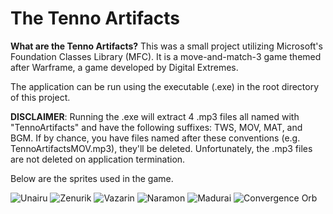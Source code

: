 # The Tenno Artifacts

**What are the Tenno Artifacts?**
This was a small project utilizing Microsoft's Foundation Classes Library (MFC). It is a move-and-match-3 game themed after Warframe, a game developed by Digital Extremes.

The application can be run using the executable (.exe) in the root directory of this project.

**DISCLAIMER**: Running the .exe will extract 4 .mp3 files all named with "TennoArtifacts" and have the following suffixes: TWS, MOV, MAT, and BGM. If by chance, you have files named after these conventions (e.g. TennoArtifactsMOV.mp3), they'll be deleted. Unfortunately, the .mp3 files are not deleted on application termination.

Below are the sprites used in the game. 

![Unairu](https://lh3.googleusercontent.com/S5QMwPi8ABCPJz4RKfaYGZ_03p_N0uuAWncmNj3nlJWdVeY-RJZvbVpA1bh9PMtmx4WsQTKrwNx6QPbXRjo-bUrSjmvnbViFSE1N8wKuMp-NhsNB6OS0Ta0byuPOY05RMtPJy8WjpvJxlT2w0S_H03v6lxuYodwMoi8LvCYZRnYLTIy5IwAUHrlY8EmN-wDAJFRhSkKO2LtMVWTpsXJlu0wMQMcjg0UTY89wejjpm5mjpuvYLvKuaULnAd5EpG-btsGSErmzLV1LyCLJwAhY-z793jqtktGTR1hShtU1y1ht8r97q8h4nLZxtE2ZBY3RcEascxq-2ACvkkDtcFPH-qRMfGQzkwtp5wx_h89ZI8BejtrcfVLRCFSjZRKE5iuGzSWh__syoM9R6nf3Z_kq8x5ZtljCD49zEgpnYK4tBbw7aBQOULY9Od6dgFmekrAUfi-1cMsBc1o8RPihKBjQh_CzlXEIyM_V5BJZNpLacW62UgbOej90nuU2iVZn7C-_wIZpYa8tOCdVbNpCXMDzH31XZ7mFtPG_IFe5GTYgw9BBlO1qAM65aPzx_Y9-L7hTAe9zHovDEpYPZlcpe3fvxA3lKrVBemtARPKu7VVj7QSW2GnNnBDi1pCN56bmGfQ2cYWDiTmyiINQ5N06lrLpTxOqAQYUUxatHhu2uobx6kkv9pXj1tjYoQ=s200-no) 
![Zenurik](https://lh3.googleusercontent.com/_kDTIoqPJFveemHKDTc5-08sAgD8lJ6kY9tZ-whoPrePjO3WyeB7ToKc1yE0XCooVUp1dFTbJ1jdGGolHmqMNwIGJ4FvtpwlgV98uE-_-jqfs3FrsG7wVjTfQ9DyVRGt-lTzMpHyqyaWcNjj4Fk1uw75WCef0_6tsVoVe80968Rg4WgG_5xXBmXF1JRCcNLvhq2CbbDlUCcvq8d_jdyUhFoGC9N4FcXmJz9BsntGO9Mv8RaMvdq2y1yEHeMYCLQFlf7K_3xtLL-eOH4HKoy783l2NEPpgz1Gi7HDPLEiGkSvUctdJyryfOxI0iHk5NQMgqdRXTuUlkT6s7lOYa4LMXXrOSGKqc6yzGRGN0ATTNeLYZgxyK9tRqtyVj_GLb1nJKFzfhR47hYgIyhRoXFD0BpmgL_46r9iQP4jKE0zGUxj9XDiJhZI5HdupCUznYaKKAQDewTxPMUOGTkere9Whq1xPsDqFmSGokSpUymeHfOxz5caX0gV5C3SmsO-EEFfnSjWRtXn_LP8rPTF0qB9r2sJsSjDFbWcPnD_H_WTr0Z2CwoDBT81mOaW8x27AXz3-468VWLev7cNBwZvV6t-8RCdw3uRYpuS6FIroBabu7dTYZNe3RTSIya7H_H0hKkG9QnIdHtlNsSoxbTG5vlqa3D8Oy7U4hpEtXIG_INC60pM7IuLNJEKFA=s200-no)
![Vazarin](https://lh3.googleusercontent.com/zU8qXG-_jYikuhxlHQ-1nNwtaDBVlvZVKoQVMDuJdk3B3zbECerOE-MvbC87QsObFOcNkccWh_CHWN_tWKK-lhoWJOuqaclhg7uSlNzm9fsJ3M0oHvINOc6X81R7-ABmud3Bo9nSa6ElEDwemXb13_9qqvOGlePu3KhIhUQ3SxvwanmOEIbPon0EjZVD79quGBGcSy12vIwps45aWZT4F6eWQobq4xLpEjqUIp1VWuTMSxv1hQd59QZEQDzi21Trva6-J_BveBJ-M2fcjAni5OUi-gY6hbJ1rHbd1F2tWLNaVmuN7jMyygXZy85fLbgls-ytiuqXb2T3BpXzGBJpimhZHKpeLvKYS6nK3Vq2ss-zQyR-GpofLJ4ts3Uuv_T6CDWMfY2a3IhPA3chnxyjEBynhr5dAjDtGZSWEDZwoMuqPrL6E7RjolAZzw7UB_cZ3UjQ6nQMW6qiyOXnP8LsDJpOmimTld4RBMxTlmyzVCiwc2GKPZRfqF1wwxmsmz-TO4ab2FhsevFXBxTv4nIwwF0ormCgSQVzDlksqkx5yU6xpUHDBoead2jWrfG3pwFbHvH3vx3H0eti1FidKVskUY3QgLOJ1JlRPWnaXXZpaG2VDXWWQBQXw7kZrQU0iggRRtJgNfwATdFcBBUdGLTtkSv1tQfHHiyIAHikLmJH3PYqSKzXglIYoA=s200-no)
![Naramon](https://lh3.googleusercontent.com/OFnDVz7OMVRL2heUIJadgOmxZKavJsXxYV9wCqwiWobz3XtCSgWuDwa6t5KJt2ARmWqNrQK7LF-XhN19ZJ8lDOx1DRNPlLcT9vGJH0LPGgxqqRkz1mfiP2gCUmVqDqk15-_iIRaE2j1fXJyJ7q3SVxk82zKID3wNSoZCJTYUnOf6lvCD7CctyXg-umV89Omzo9AZl3WiqJnB_rh2z9oKWW7LSAuCzI7DkdvNrFGopBVrZZTuhoYCqgS8lT3abzne32I7qEXS-ijNbJVuOZMe4RpZZetNCtQTNIcnFeX2e5oGdXnTde9zYUYHAKipSqPluDm0eTIxe1s3iGt7N7AuO0HOBfTW5SR_wPv4TheTNnR5FewHsyUUDOZfHMZJVIxykbZqQ8bMe_XqsRPa3eyG5VVW_0I5YwV7Td_LvQCwZ6uLnmoVHRHjIlfo0GZRFIDbqkUgjBE1GRDJKndjnstTC8weJmtggSDid26G19T8z1Ubm5eyLWASz_WMsfX1H_wvva6MGAWmiliInUEAbd3EkdDKvFDCRdLypEUdTB2n9PoSmf2PMXxtH8qfDlhvCoMn4pUWNhf9tpGXzFxvbAaDSejqdlCuRnYI2yJ-vmHQTFBmQgt1AglNtYprKpjJxOBtFf0KxOZy_H7TdYhVFUOH2F5S391zXmg2Cb0_hL2Ql0EW-obMYSxgsA=s200-no)
![Madurai](https://lh3.googleusercontent.com/veN3rWDIPB8uGj3qB4AbXKSndHVYz89aaxVOoCDw-bPlJBTfAsboWS_qV_oYW54IylZOQLkf3A9tPdr288FEW82BUeelW0ua1hLhw-uszpn-nyeJxSx0vcg37eFTmsmUsG97BmuAN11lV2yEaQqR5ww5cViIm2lpwQQ2uYGxh8amC4kyognqUvfh4t7wocv9NwhlJ1mAV9HO_kabF2-vTAgGjcJOK29KhobYigvG2LAeaZIOJRrPcJNUHhAVO9aNKy1k_eL8mz-yez02HVgxJ1dV9-1KiTxsalJC9RW5OEVtETgRBjquWD0RQ2_qbqee9EAmTg4fNtDKQbjmCzy9aM-jCYj5fmK4vY4fibJQqj4UpFDaKhD7yJW5JMr6lOjTjghAn6Mg1GDq4zoIOx8E-uwUdR5b2_loot-EWdeErJfavKJQv_4tySvZ-Q79d_1eEndHhOWh5JiwPYMr5Hh9uoti7lH2Y-XjtJN-yDHpgpA1gzqwwCO6oisamyDNfqfWU_yN6BzFo1KuHV0_p_Iy7pAF-Wn6Wz99hSaruxpQMOmezHpEVYm4_t6_dP0bPGiioxwA97DOSl9OS9jAys0RJWnVtiPZAw7_4sSmNK0k6fBA2Ys0b7VcaHhFiMYu5q1QjQgZ8HYDmvg7A-XUCGgMQMPaIhDfkzJkji71aaWpsVmBiNtFGJJmsg=s200-no)
![Convergence Orb](https://lh3.googleusercontent.com/mA8QLMELLmSngdECkRvYtwHd_2_peXjgTgfzNxKZArEDpdZeicUK5r5CMf0v2z8TX1M7Su8vayoXlP4B0uOaa6ZEAmvDyKFdl52bzrvMp4YNVDdGpm2yrOMsSRNT2ZwPqtyBQVafx__i-6sddu7V9cbVayEyFhu5_bQeyTowoKEq9RpE5nf0maFE3a4AuZ9sUaGWsI6QxLV-A86vQe0W0yoZfh6ZUFM6P-kuh_LaWhY87ZsjPI5obEhaXPCVsifMp5DCKaSEdXv5CLDVmOSSNq5t5Bj083v4yAR7p5-P4l1m23gFCKKIzSbHz5s5xPdYWJvTR6FxiqGA3dWT8GEISAEoB6fl1lzwfTqsmgf9eh3i7bz8Yo7tqFJAj1aAZ_ZA6XvhBjLzTBGGnbX-As2Bsl2gG2HlBv4gngPKGowy9VN24iQCCFzBM0jdZ9IJnF2jCldeP0FfxypcMi1gyCz3G1yUuPD5On8fxjoEOWIvpgX_kxHQXeb83usq4v23B8jW83lTeN6wV4QGibntVfnExsLek1xWaQCRvqp6z9ikRtQTsa69mLaojyqmu5x-_s7ku0QdJ8sfkCY-hqOw-RnqkNdKrMGfRqDAD4_V2s9rc5rEIb9m4SoBT32hGcE3O6VSldMKrJssJMwK4Joziea9hnL64TBFii5MJVwqVOW_uPQ6IobwkMPIwA=s200-no)
